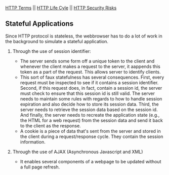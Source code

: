 [HTTP Terms](http.md)  || [HTTP Life Cyle](http_life_cycle.md) || [HTTP Security Risks](http_security_risk.md)

## Stateful Applications

Since HTTP protocol is stateless, the webbrowser has to do a lot of work in the background to simulate a stateful application.

1. Through the use of session identifier:
   * The server sends some form off a unique token to the client and whenever the client makes a request to the server, it aappends this token as a part of the request. This allows server to identify clients.
   * This sort of faux statefulness has several consequences. First, every request must be inspected to see if it contains a session identifier. Second, if this request does, in fact, contain a session id, the server must check to ensure that this session id is still valid. The server needs to maintain some rules with regards to how to handle session expiration and also decide how to store its session data. Third, the server needs to retrieve the session data based on the session id. And finally, the server needs to recreate the application state (e.g., the HTML for a web request) from the session data and send it back to the client as the response.
   * A cookie is a piece of data that's sent from the server and stored in the client during a request/response cycle. They contain the session information.

2. Through the use of AJAX (Asynchronous Javascript and XML)
    * It enables several components of a webpage to be updated without a full page refresh. 
